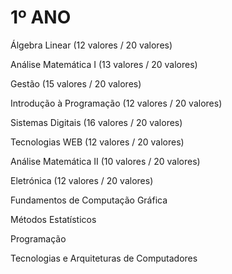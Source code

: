 # 1º ANO 

Álgebra Linear (12 valores / 20 valores)

Análise Matemática I (13 valores / 20 valores)

Gestão (15 valores / 20 valores)

Introdução à Programação (12 valores / 20 valores)

Sistemas Digitais	(16 valores / 20 valores)

Tecnologias WEB	(12 valores / 20 valores)

Análise Matemática II	(10 valores / 20 valores)

Eletrónica (12 valores / 20 valores)

Fundamentos de Computação Gráfica	

Métodos Estatísticos

Programação	

Tecnologias e Arquiteturas de Computadores
